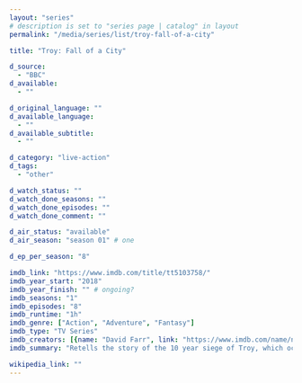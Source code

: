 ```yaml
---
layout: "series"
# description is set to "series page | catalog" in layout
permalink: "/media/series/list/troy-fall-of-a-city"

title: "Troy: Fall of a City"

d_source:
  - "BBC"
d_available:
  - ""

d_original_language: ""
d_available_language:
  - ""
d_available_subtitle:
  - ""

d_category: "live-action"
d_tags:
  - "other"

d_watch_status: ""
d_watch_done_seasons: ""
d_watch_done_episodes: ""
d_watch_done_comment: ""

d_air_status: "available"
d_air_season: "season 01" # one

d_ep_per_season: "8"

imdb_link: "https://www.imdb.com/title/tt5103758/"
imdb_year_start: "2018"
imdb_year_finish: "" # ongoing?
imdb_seasons: "1"
imdb_episodes: "8"
imdb_runtime: "1h"
imdb_genre: ["Action", "Adventure", "Fantasy"]
imdb_type: "TV Series"
imdb_creators: [{name: "David Farr", link: "https://www.imdb.com/name/nm1016333/"}]
imdb_summary: "Retells the story of the 10 year siege of Troy, which occurred in the 12 or 13th century BC."

wikipedia_link: ""
---
```

